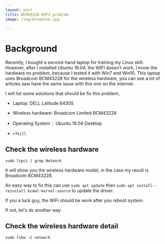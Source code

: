 ```yaml
---
layout: post
title: BCM43228 WIFI problem
image: /img/broadcom.jpg

---
```


# Background

Recently, I bought a second-hand laptop for training my Linux skill. However, after I installed Ubuntu 18.04, the WIFI doesn't work, I know the hardware no problem, because I tested it with Win7 and Win10.
This laptop uses Broadcom BCM43228 for the wireless hardware, you can see a lot of articles saw have the same issue with this one on the internet.

I will list some solutions that should be fix this problem,

- Laptop: DELL Latitude 6430S
- Wireless hardware: Broadcom Limited BCM43228
- Operating System： Ubuntu 18.04 Desktop

- `rfkill`

## Check the wireless hardware

`sudo lspci | grep Network`

It will show you the wireless hardware model, in the case my result is Broadcom BCM43228.

An easy way to fix this can use `sudo apt update` then `sudo apt install--reinstall bcmwl-kernel-source` to update the driver.

If you a luck guy, the WiFi should be work after you reboot system.

If not, let's do another way

## Check the wireless hardware detail
`sudo lshw -C network`